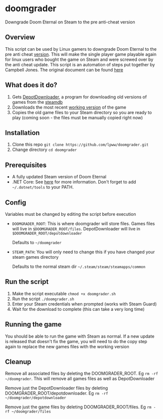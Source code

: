 # doomgrader
Downgrade Doom Eternal on Steam to the pre anti-cheat version

## Overview
This script can be used by Linux gamers to downgrade Doom Eternal to the pre anti
cheat [version](https://steamdb.info/patchnotes/4811158/). This will make the single player game playable again for linux
users who bought the game on Steam and were screwed over by the anti cheat update. This script
is an automation of steps put together by Campbell Jones. The original document can be
found
[here](https://docs.google.com/document/d/1iugtqVUuG8TsnZyRzBV-QamdbygdSEGJzOSkDFGpgJU/edit)


## What does it do?

1. Gets [DepotDownloader](https://github.com/SteamRE/DepotDownloader), a program for downloading old versions of games from the [steamdb](https://steamdb.info)
2. Downloads the most recent [working version](https://steamdb.info/patchnotes/4811158/) of the game
3. Copies the old game files to your Steam directory so you are ready to play
   (coming soon - the files must be manually copied right now)

## Installation

1. Clone this repo `git clone https://github.com/lpww/doomgrader.git`
2. Change directory `cd doomgrader`

## Prerequisites

- A fully updated Steam version of Doom Eternal
- .NET Core: See [here](https://wiki.archlinux.org/index.php/.NET_Core) for more
  information. Don't forget to add `~/.dotnet/tools` to your PATH.

## Config

Variables must be changed by editing the script before execution

- `DOOMGRADER_ROOT`: This is where doomgrader will store files. Games files will live in `$DOOMGRADER_ROOT/files`. DepotDownloader will live in `$DOOMGRADER_ROOT/depotdownloader`

  Defaults to `~/doomgrader`
- `STEAM_PATH`: You will only need to change this if you have changed your steam games directory

  Defaults to the normal steam dir `~/.steam/steam/steamapps/common`

## Run the script

1. Make the script executable `chmod +x doomgrader.sh`
2. Run the script `./doomgrader.sh`
3. Enter your Steam credentials when prompted (works with Steam Guard)
4. Wait for the download to complete (this can take a very long time)

## Running the game

You should be able to run the game with Steam as normal. If a new update is
released that doesn't fix the game, you will need to do the copy step again to
replace the new games files with the working version

## Cleanup

Remove all associated files by deleting the DOOMGRADER_ROOT. Eg `rm -rf
~/doomgrader`. This will remove all games files as well as DepotDownloader

Remove just the DepotDownloader files by deleting DOOMGRADER_ROOT/depotdownloader. Eg `rm
-rf ~/doomgrader/depotdownloader`

Remove just the game files by deleting DOOMGRADER_ROOT/files. Eg `rm -rf
~/doomgrader/files`
